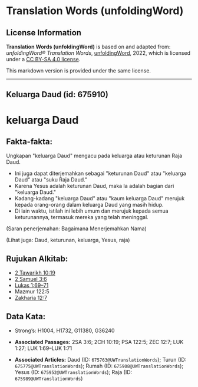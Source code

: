 # Translation Words (unfoldingWord)

## License Information

**Translation Words (unfoldingWord)** is based on and adapted from: _unfoldingWord® Translation Words_, [unfoldingWord](https://unfoldingword.org/utw), 2022, which is licensed under a [CC BY-SA 4.0 license](https://creativecommons.org/licenses/by-sa/4.0/legalcode.en).

This markdown version is provided under the same license.



--------------------------------

## Keluarga Daud (id: 675910)

keluarga Daud
=============

Fakta\-fakta:
-------------

Ungkapan "keluarga Daud" mengacu pada keluarga atau keturunan Raja Daud.

* Ini juga dapat diterjemahkan sebagai "keturunan Daud" atau "keluarga Daud" atau "suku Raja Daud."
* Karena Yesus adalah keturunan Daud, maka Ia adalah bagian dari "keluarga Daud."
* Kadang\-kadang "keluarga Daud" atau "kaum keluarga Daud" merujuk kepada orang\-orang dalam keluarga Daud yang masih hidup.
* Di lain waktu, istilah ini lebih umum dan merujuk kepada semua keturunannya, termasuk mereka yang telah meninggal.

(Saran penerjemahan: Bagaimana Menerjemahkan Nama)

(Lihat juga: Daud, keturunan, keluarga, Yesus, raja)

Rujukan Alkitab:
----------------

* [2 Tawarikh 10:19](https://ref.ly/2Chr0:0)
* [2 Samuel 3:6](https://ref.ly/2Sam0:0)
* [Lukas 1:69–71](https://ref.ly/Luke1:69-Luke1:71)
* Mazmur 122:5
* [Zakharia 12:7](https://ref.ly/Zech12:7)

Data Kata:
----------

* Strong’s: H1004, H1732, G11380, G36240

* **Associated Passages:** 2SA 3:6; 2CH 10:19; PSA 122:5; ZEC 12:7; LUK 1:27; LUK 1:69–LUK 1:71
* **Associated Articles:** Daud (ID: `675763@UWTranslationWords`); Turun (ID: `675775@UWTranslationWords`); Rumah (ID: `675908@UWTranslationWords`); Yesus (ID: `675952@UWTranslationWords`); Raja (ID: `675989@UWTranslationWords`)

